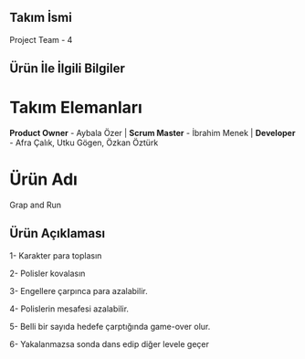 ## Takım İsmi
Project Team - 4


## Ürün İle İlgili Bilgiler

# Takım Elemanları
**Product Owner** - Aybala Özer | 
**Scrum Master** -  İbrahim Menek |
**Developer** -  Afra Çalık,  Utku Gögen,  Özkan Öztürk 

# Ürün Adı
Grap and Run

## Ürün Açıklaması 

1- Karakter para toplasın

2- Polisler kovalasın

3- Engellere çarpınca para azalabilir.

4- Polislerin mesafesi azalabilir.

5- Belli bir sayıda hedefe çarptığında game-over olur.

6- Yakalanmazsa sonda dans edip diğer levele geçer 

